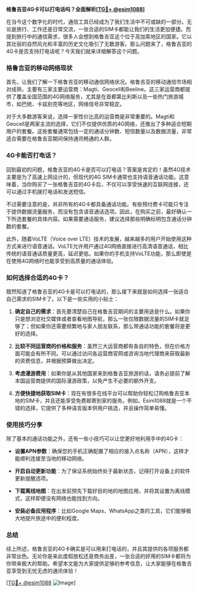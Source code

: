 **格鲁吉亚4G卡可以打电话吗？全面解析[[TG💪+ @esim1088](https://t.me/s/esim1088)]**

在当今这个数字化的时代，通信工具已经成为了我们生活中不可或缺的一部分。无论是旅行、工作还是日常交流，一张合适的SIM卡都能让我们的生活更加便捷。而提到旅行中的通信需求，很多人会想到格鲁吉亚这个位于高加索地区的国家。它以其壮丽的自然风光和丰富的历史文化吸引了无数游客。那么问题来了，格鲁吉亚的4G卡是否支持打电话呢？今天我们就来详细解答这个问题。

### 格鲁吉亚的移动网络现状

首先，让我们了解一下格鲁吉亚的移动通信网络状况。格鲁吉亚的移动通信市场相对成熟，主要有三家主要运营商：Magti、Geocell和Beeline。这三家运营商都提供了覆盖全国范围的4G网络服务，尤其是在首都第比利斯以及一些热门旅游城市，如巴统、卡兹别克等地区，网络信号非常稳定。

对于大多数游客来说，选择一家性价比高的运营商是非常重要的。Magti和Geocell是两家主流的选择，它们不仅提供优质的4G网络，还推出了多种适合短期用户的套餐。这些套餐通常包括一定的通话分钟数、短信数量以及数据流量，非常适合需要在格鲁吉亚期间保持通讯畅通的人群。

### 4G卡能否打电话？

回到最初的问题，格鲁吉亚的4G卡是否可以打电话？答案是肯定的！虽然4G技术主要是为了高速上网设计的，但现代的4G SIM卡通常也支持语音通话功能。这意味着，当你购买了一张格鲁吉亚的4G卡后，不仅可以享受快速的互联网连接，还可以通过手机拨打电话和发送短信。

不过需要注意的是，并非所有的4G卡都具备通话功能。有些预付费卡可能只专注于提供数据流量服务，而没有包含语音通话选项。因此，在购买之前，最好确认一下所选套餐的具体内容。如果需要通话服务，建议选择那些明确标明包含通话分钟数的套餐。

此外，随着VoLTE（Voice over LTE）技术的发展，越来越多的用户开始使用这种方式来进行语音通话。VoLTE允许用户通过4G网络直接进行高清语音通话，相比传统的语音通话质量更高，延迟更低。如果你的手机支持VoLTE功能，那么即使是在使用4G网络时也能享受到高质量的通话体验。

### 如何选择合适的4G卡？

既然知道了格鲁吉亚的4G卡是可以打电话的，那么接下来就是如何选择一张适合自己需求的SIM卡了。以下是一些实用的小贴士：

1. **确定自己的需求**：首先要清楚自己在格鲁吉亚期间的主要用途是什么。如果你只是想浏览社交媒体或者查看地图导航，那么一张仅限数据流量的SIM卡就足够了；但如果你还需要频繁地与家人朋友联系，那么带通话功能的套餐将是更好的选择。

2. **比较不同运营商的价格和服务**：虽然三大运营商都有各自的特色，但在价格方面可能会有所不同。可以通过访问各运营商官网或咨询当地代理商来获取最新的资费信息，并根据预算做出决定。

3. **考虑漫游费用**：如果你是从其他国家来到格鲁吉亚旅游的话，请务必提前了解本国运营商提供的国际漫游政策，以免产生不必要的额外开支。

4. **方便快捷地获取SIM卡**：现在有很多在线平台可以帮助你轻松订购格鲁吉亚本地的SIM卡，并且还能享受免费邮寄到家的服务。例如，Esim1088就是一个不错的选择，它提供了多种语言版本供用户挑选，并且操作简单易懂。

### 使用技巧分享

除了基本的通话功能之外，还有一些小技巧可以让您更好地利用手中的4G卡：

- **设置APN参数**：确保您的手机正确配置了相应的接入点名称（APN），这样才能顺利连接至当地的移动网络。
  
- **开启自动更新功能**：为了保证系统始终处于最新状态，记得打开设备上的软件更新提醒选项。

- **下载离线地图**：在出发前预先下载好目的地的地图应用，并将其设置为离线模式，这样即便没有网络也能找到方向。

- **安装必备应用程序**：比如Google Maps、WhatsApp之类的工具，它们能够极大地提升旅途中的便利程度。

### 总结

综上所述，格鲁吉亚的4G卡确实是可以用来打电话的，并且其提供的各项服务都非常出色。无论你是来此度假放松还是商务出差，一张合适的好用的SIM卡都将为你带来极大的帮助。希望本文能为大家提供足够的参考信息，让大家能够在格鲁吉亚享受到无忧无虑的通讯体验！

[[TG💪+ @esim1088](https://t.me/s/esim1088) ![Image](https://i.postimg.cc/4NQfJmqS/Snipaste-2025-05-13-00-14-12.png)]